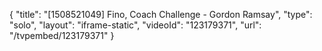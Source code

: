 {
    "title": "[1508521049] Fino, Coach Challenge - Gordon Ramsay",
    "type": "solo",
    "layout": "iframe-static",
    "videoId": "123179371",
    "url": "\/tvpembed\/123179371"
}